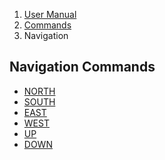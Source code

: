 <ol class="breadcrumb">
  <li><a href="#/docs/contents">User Manual</a></li>
  <li><a href="#/docs/commands">Commands</a></li>
  <li class="active">Navigation</li>
</ol>

## Navigation Commands

- [NORTH](#/docs/commands.navigation.north)
- [SOUTH](#/docs/commands.navigation.south)
- [EAST](#/docs/commands.navigation.east)
- [WEST](#/docs/commands.navigation.west)
- [UP](#/docs/commands.navigation.up)
- [DOWN](#/docs/commands.navigation.down)
